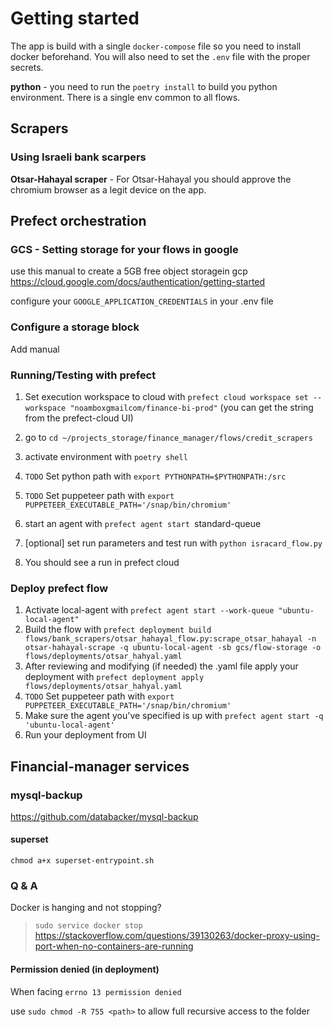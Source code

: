 # Getting started

The app is build with a single `docker-compose` file so you need to install docker beforehand. You will also need to set
the `.env` file with the proper secrets.

**python** - you need to run the `poetry install` to build you python environment. There is a single env common to all flows.

## Scrapers 
### Using Israeli bank scarpers
**Otsar-Hahayal scraper** - For Otsar-Hahayal you should approve the chromium browser as a legit device on the app. 

## Prefect orchestration

### GCS - Setting storage for your flows in google
use this manual to create a 5GB free object storagein gcp
https://cloud.google.com/docs/authentication/getting-started

configure your `GOOGLE_APPLICATION_CREDENTIALS` in your .env file

### Configure a storage block 
Add manual

### Running/Testing with prefect
1. Set execution workspace to cloud with `prefect cloud workspace set --workspace "noamboxgmailcom/finance-bi-prod"` (you can get the string from the prefect-cloud UI)
1. go to `cd ~/projects_storage/finance_manager/flows/credit_scrapers`
2. activate environment with `poetry shell`
4. `TODO` Set python path with `export PYTHONPATH=$PYTHONPATH:/src`
5. `TODO` Set puppeteer path with `export PUPPETEER_EXECUTABLE_PATH='/snap/bin/chromium'`
6. start an agent with `prefect agent start `standard-queue` `

5. [optional] set run parameters and test run with `python isracard_flow.py`
6. You should see a run in prefect cloud

### Deploy prefect flow
1. Activate local-agent with `prefect agent start --work-queue "ubuntu-local-agent"`
2. Build the flow with `prefect deployment build flows/bank_scrapers/otsar_hahayal_flow.py:scrape_otsar_hahayal -n otsar-hahayal-scrape -q ubuntu-local-agent -sb gcs/flow-storage -o flows/deployments/otsar_hahyal.yaml`
3. After reviewing and modifying (if needed) the .yaml file apply your deployment with `prefect deployment apply flows/deployments/otsar_hahyal.yaml`
4. `TODO` Set puppeteer path with `export PUPPETEER_EXECUTABLE_PATH='/snap/bin/chromium'`
4. Make sure the agent you've specified is up with `prefect agent start -q 'ubuntu-local-agent'`
5. Run your deployment from UI

## Financial-manager services
### mysql-backup
https://github.com/databacker/mysql-backup

#### superset

`chmod a+x superset-entrypoint.sh`

### Q & A

Docker is hanging and not stopping?
> `sudo service docker stop` https://stackoverflow.com/questions/39130263/docker-proxy-using-port-when-no-containers-are-running

#### Permission denied (in deployment)
When facing `errno 13 permission denied`

use `sudo chmod -R 755 <path>` to allow full recursive access to the folder
